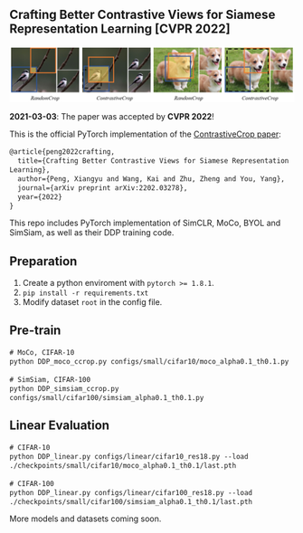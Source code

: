 ## Crafting Better Contrastive Views for Siamese Representation Learning [CVPR 2022]

<img src="figs/motivation.png"> 

**2021-03-03**: The paper was accepted by **CVPR 2022**!

This is the official PyTorch implementation of the [ContrastiveCrop paper](https://arxiv.org/abs/2202.03278):
```
@article{peng2022crafting,
  title={Crafting Better Contrastive Views for Siamese Representation Learning},
  author={Peng, Xiangyu and Wang, Kai and Zhu, Zheng and You, Yang},
  journal={arXiv preprint arXiv:2202.03278},
  year={2022}
}
```
This repo includes PyTorch implementation of SimCLR, MoCo, BYOL and SimSiam, as well as their DDP training code.
## Preparation
1. Create a python enviroment with `pytorch >= 1.8.1`.
2. `pip install -r requirements.txt`
3. Modify dataset `root` in the config file.

## Pre-train
```
# MoCo, CIFAR-10
python DDP_moco_ccrop.py configs/small/cifar10/moco_alpha0.1_th0.1.py

# SimSiam, CIFAR-100
python DDP_simsiam_ccrop.py configs/small/cifar100/simsiam_alpha0.1_th0.1.py
```
## Linear Evaluation
```
# CIFAR-10
python DDP_linear.py configs/linear/cifar10_res18.py --load ./checkpoints/small/cifar10/moco_alpha0.1_th0.1/last.pth

# CIFAR-100
python DDP_linear.py configs/linear/cifar100_res18.py --load ./checkpoints/small/cifar100/simsiam_alpha0.1_th0.1/last.pth
```

More models and datasets coming soon.
